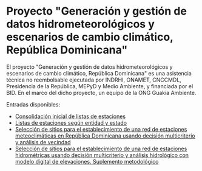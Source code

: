 # Proyecto "Generación y gestión de datos hidrometeorológicos y escenarios de cambio climático, República Dominicana"

El proyecto "Generación y gestión de datos hidrometeorológicos y escenarios de cambio climático, República Dominicana" es una asistencia técnica no reembolsable ejecutada por INDRHI, ONAMET, CNCCMDL, Presidencia de la República, MEPyD y Medio Ambiente, y financiada por el BID. En el marco del dicho proyecto, un equipo de la ONG Guakía Ambiente.

Entradas disponibles:

- [Consolidación inicial de listas de estaciones](consolidacion-lista-estaciones.md)
- [Listas de estaciones según entidad y estado](combinadas-lista-de-estaciones-activas.md)
- [Selección de sitios para el establecimiento de una red de estaciones meteoclimáticas en República Dominicana usando decisión multicriterio y análisis de vecindad](seleccion-sitios-red-de-estaciones.md)
- [Selección de sitios para el establecimiento de una red de estaciones hidrométricas usando decisión multicriterio y análisis hidrológico con modelo digital de elevaciones. Suplemento metodológico](seleccion-sitios-red-de-estaciones-hidrometricas-suplemento-metodologico.md)
